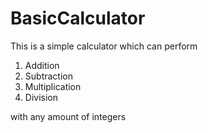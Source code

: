 # BasicCalculator

This is a simple calculator which can perform
1. Addition
2. Subtraction
3. Multiplication
4. Division

with any amount of integers
